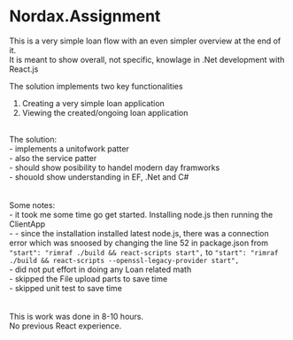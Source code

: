 # Nordax.Assignment

This is a very simple loan flow with an even simpler overview at the end of it. <br>
It is meant to show overall, not specific, knowlage in .Net development with React.js <br>

The solution implements two key functionalities
1. Creating a very simple loan application 
2. Viewing the created/ongoing loan application
<br>
The solution:<br>
 - implements a unitofwork patter<br>
 - also the service patter<br>
 - should show posibility to handel modern day framworks<br>
 - shouold show understanding in EF, .Net and C# <br>

<br>
<br>
Some notes: <br>
 - it took me some time go get started. Installing node.js then running the ClientApp <br>
 - - since the installation installed latest node.js, there was a connection error which was snoosed by changing the line 52 in package.json from <br>
  <code>"start": "rimraf ./build && react-scripts start",</code> to <code>"start": "rimraf ./build && react-scripts --openssl-legacy-provider start",</code><br>
- did not put effort in doing any Loan related math<br>
- skipped the File upload parts to save time<br>
- skipped unit test to save time<br>


<br>
<br>
This is work was done in 8-10 hours.<br>
No previous React experience.

